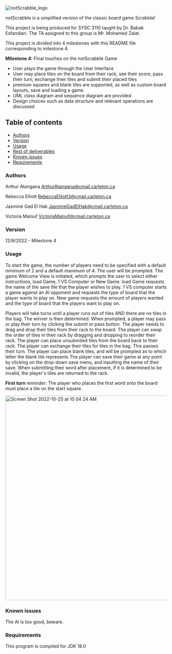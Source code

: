 ![notScrabble_logo](https://user-images.githubusercontent.com/83664112/201569071-5c00745d-51ec-4077-be1e-e8401601f39c.png)


notScrabble is a simplified version of the classic board game Scrabble! 

This project is being produced for SYSC 3110 taught by Dr. Babak Esfandiari. The TA assigned to this group is Mr. Mohamed Zalat. 

This project is divided into 4 milestones with this README file corresponding to milestone 4.

**Milestone 4:** Final touches on the notScrabble Game
- User plays the game through the User Interface
- User may place tiles on the board from their rack, see their score, pass their turn, exchange their tiles and submit their placed tiles
- premium squares and blank tiles are supported, as well as custom board layouts, save and loading a game.
- UML class diagram and sequence diagram are provided
- Design choices such as data structure and relevant operations are discussed


## Table of contents

<!--ts-->
   * [Authors](#authors)
   * [Version](#version)
   * [Usage](#usage)
   * [Rest of deliverables](#rest-of-deliverables)
   * [Known issues](#known-issues)
   * [Requirements](#requirements)
<!--te-->

### Authors   

Arthur Atangana ArthurAtangana@cmail.carleton.ca

Rebecca Elliott RebeccaElliott3@cmail.carleton.ca

Jasmine Gad El Hak JasmineGadElHak@cmail.carleton.ca

Victoria Malouf VictoriaMalouf@cmail.carleton.ca

### Version 

12/8/2022 - Milestone 4

### Usage 

To start the game, the number of players need to be specified with a default minimum of 2 and a default maximum of 4. The user will be prompted.
The game Welcome View is initiated, which prompts the user to select either instructions, load Game, 1 VS Computer or New Game.
load Game requests the name of the save file that the player wishes to play.
1 VS computer starts a game against an AI opponent and requests the type of board that the player wants to play on.
New game requests the amount of players wanted and the type of board that the players want to play on.

Players will take turns until a player runs out of tiles AND there are no tiles in the bag. The winner is then determined.
When prompted, a player may pass or play their turn by clicking the submit or pass button.
The player needs to drag and drop their tiles from their rack to the board.
The player can swap the order of tiles in their rack by dragging and dropping to reorder their rack.
The player can place unsubmited tiles from the board back to their rack.
The player can exchange their tiles for tiles in the bag. This passes their turn.
The player can place blank tiles, and will be prompted as to which letter the blank tile represents
The player can save their game at any point by clicking on the drop-down save menu, and inputting the name of their save.
When submitting their word after placement, if it is determined to be invalid, the player's tiles are returned to the rack.


    
 **First turn** reminder: The player who places the first word onto the board must place a tile on the start square. 

<img width="639" alt="Screen Shot 2022-10-25 at 10 04 24 AM" src="https://user-images.githubusercontent.com/84146479/197795120-00438956-c3fc-4f35-a596-05640f70e335.png">

### Known issues

The AI is too good, beware.

### Requirements

This program is compiled for JDK 18.0

